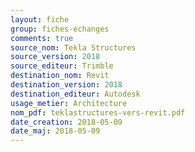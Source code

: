 ```yaml
---
layout: fiche
group: fiches-echanges
comments: true
source_nom: Tekla Structures
source_version: 2018
source_editeur: Trimble
destination_nom: Revit
destination_version: 2018
destination_editeur: Autodesk
usage_metier: Architecture
nom_pdf: teklastructures-vers-revit.pdf
date_creation: 2018-05-09
date_maj: 2018-05-09
---
```

